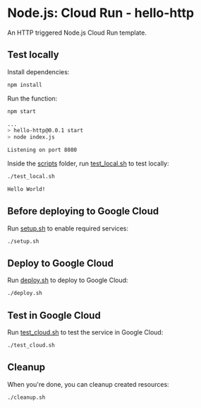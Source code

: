 # Node.js: Cloud Run - hello-http

 An HTTP triggered Node.js Cloud Run template.

## Test locally

Install dependencies:

```sh
npm install
```

Run the function:

```sh
npm start

...
> hello-http@0.0.1 start
> node index.js

Listening on port 8080
```

Inside the [scripts](scripts) folder, run [test_local.sh](scripts/test.sh) to
test locally:

```sh
./test_local.sh

Hello World!
```

## Before deploying to Google Cloud

Run [setup.sh](scripts/setup.sh) to enable required services:

```sh
./setup.sh
```

## Deploy to Google Cloud

Run [deploy.sh](scripts/deploy.sh) to deploy to Google Cloud:

```sh
./deploy.sh
```

## Test in Google Cloud

Run [test_cloud.sh](scripts/test_cloud.sh) to test the service in Google Cloud:

```sh
./test_cloud.sh
```

## Cleanup

When you're done, you can cleanup created resources:

```sh
./cleanup.sh
```
